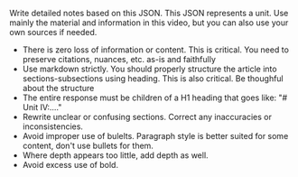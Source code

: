 Write detailed notes based on this JSON. This JSON represents a unit. Use mainly the material and information in this video, but you can also use your own sources if needed.

- There is zero loss of information or content. This is critical. You need to preserve citations, nuances, etc. as-is and faithfully
- Use markdown strictly. You should properly structure the article into sections-subsections using heading. This is also critical. Be thoughful about the structure
- The entire response must be children of a H1 heading that goes like: "# Unit IV:...."
- Rewrite unclear or confusing sections. Correct any inaccuracies or inconsistencies.
- Avoid improper use of bulelts. Paragraph style is better suited for some content, don't use bullets for them.
- Where depth appears too little, add depth as well.
- Avoid excess use of bold.
